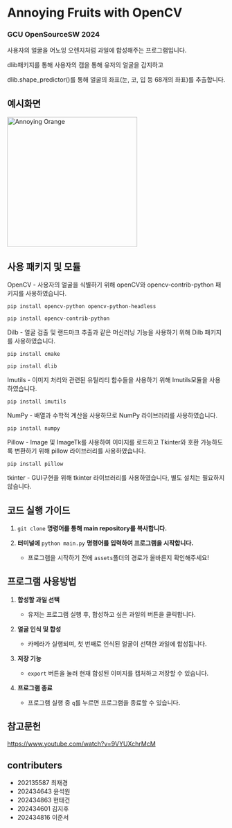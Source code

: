 # Annoying Fruits with OpenCV
### GCU OpenSourceSW 2024

사용자의 얼굴을 어노잉 오렌지처럼 과일에 합성해주는 프로그램입니다.

dlib패키지를 통해 사용자의 캠을 통해 유저의 얼굴을 감지하고

dlib.shape_predictor()를 통해 얼굴의 좌표(눈, 코, 입 등 68개의 좌표)를 추출합니다.

## 예시화면

<img src="https://github.com/user-attachments/assets/c1d3ebb1-c087-431f-9c33-67770a613b17" alt="Annoying Orange" width="300">

## 사용 패키지 및 모듈
OpenCV - 사용자의 얼굴을 식별하기 위해 openCV와 opencv-contrib-python 패키지를 사용하였습니다.

    pip install opencv-python opencv-python-headless

    pip install opencv-contrib-python

Dilb - 얼굴 검출 및 랜드마크 추출과 같은 머신러닝 기능을 사용하기 위해 Dilb 패키지를 사용하였습니다.

    pip install cmake
    
    pip install dlib

Imutils - 이미지 처리와 관련된 유틸리티 함수들을 사용하기 위해 Imutils모듈을 사용하였습니다.

    pip install imutils

NumPy - 배열과 수학적 계산을 사용하므로 NumPy 라이브러리를 사용하였습니다.

    pip install numpy

Pillow - Image 및 ImageTk를 사용하여 이미지를 로드하고 Tkinter와 호환 가능하도록 변환하기 위해 pillow 라이브러리를 사용하였습니다.

    pip install pillow

tkinter - GUI구현을 위해 tkinter 라이브러리를 사용하였습니다, 별도 설치는 필요하지 않습니다.

## 코드 실행 가이드
1. `git clone` **명령어를 통해 main repository를 복사합니다.**
 
2. **터미널에** `python main.py` **명령어를 입력하여 프로그램을 시작합니다.**
   - 프로그램을 시작하기 전에 `assets`폴더의 경로가 올바른지 확인해주세요!

## 프로그램 사용방법

1. **합성할 과일 선택**
   - 유저는 프로그램 실행 후, 합성하고 싶은 과일의 버튼을 클릭합니다.

2. **얼굴 인식 및 합성**
   - 카메라가 실행되며, 첫 번째로 인식된 얼굴이 선택한 과일에 합성됩니다.

3. **저장 기능**
   - `export` 버튼을 눌러 현재 합성된 이미지를 캡처하고 저장할 수 있습니다.

4. **프로그램 종료**
   - 프로그램 실행 중 `q`를 누르면 프로그램을 종료할 수 있습니다.

## 참고문헌
https://www.youtube.com/watch?v=9VYUXchrMcM

## contributers
* 202135587 최재경
* 202434643 윤석원
* 202434863 현태건
* 202434601 김지후
* 202434816 이준서
